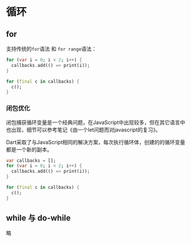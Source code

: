 # 循环

## for

支持传统的`for`语法 和 `for range`语法：

```dart
for (var i = 0; i < 2; i++) {
  callbacks.add(() => print(i));
}

for (final c in callbacks) {
  c();
}
```

### 闭包优化

闭包捕获循环变量是一个经典问题，在JavaScript中出现较多，但在其它语言中也出现，细节可以参考笔记《由一个let问题而对javascript的复习》。

Dart采取了与JavaScript相同的解决方案，每次执行循环体，创建的的循环变量都是一个新的副本。

```dart
var callbacks = [];
for (var i = 0; i < 2; i++) {
  callbacks.add(() => print(i));
}

for (final c in callbacks) {
  c();
}
```

## while 与 do-while

略
